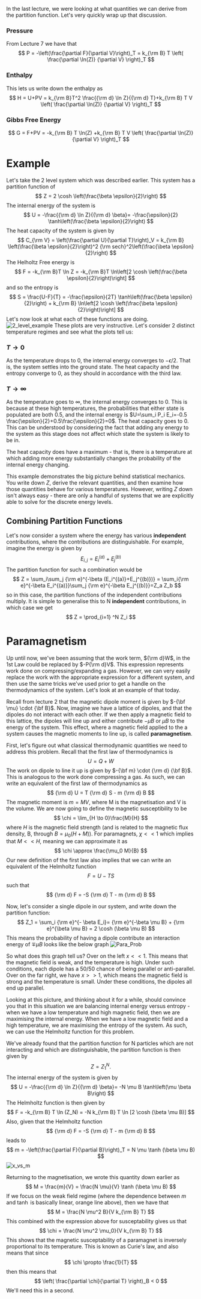 In the last lecture, we were looking at what quantities we can derive from the partition function. Let's very quickly wrap up that discussion.
### Pressure
From Lecture 7 we have that
$$
    P = -\left(\frac{\partial F}{\partial V}\right)_T = k_{\rm B} T \left( \frac{\partial \ln(Z)} {\partial V} \right)_T
$$

### Enthalpy
This lets us write down the enthalpy as
$$
    H = U+PV =  k_{\rm B}T^2 \frac{{\rm d} \ln Z}{{\rm d} T}+k_{\rm B} T V \left( \frac{\partial \ln(Z)} {\partial V} \right)_T
$$

### Gibbs Free Energy
$$
    G = F+PV =  -k_{\rm B} T \ln(Z) +k_{\rm B} T V \left( \frac{\partial \ln(Z)} {\partial V} \right)_T
$$
# Example
Let's take the 2 level system which was described earlier. This system has a partition function of
$$
    Z = 2 \cosh \left(\frac{\beta \epsilon}{2}\right)
$$
The internal energy of the system is
$$
    U = -\frac{{\rm d} \ln Z}{{\rm d} \beta}= -\frac{\epsilon}{2} \tanh\left(\frac{\beta \epsilon}{2}\right)
$$
The heat capacity of the system is given by
$$
    C_{\rm V} = \left(\frac{\partial U}{\partial T}\right)_V = k_{\rm B} \left(\frac{\beta \epsilon}{2}\right)^2 {\rm sech}^2\left(\frac{\beta \epsilon}{2}\right)
$$
The Helholtz Free energy is
$$
    F = -k_{\rm B}T \ln Z = -k_{\rm B}T \ln\left[2 \cosh \left(\frac{\beta \epsilon}{2}\right)\right]
$$
and so the entropy is
$$
    S = \frac{U-F}{T} = -\frac{\epsilon}{2T} \tanh\left(\frac{\beta \epsilon}{2}\right) + k_{\rm B} \ln\left[2 \cosh \left(\frac{\beta \epsilon}{2}\right)\right]
$$
Let's now look at what each of these functions are doing.
![2_level_example](Figures/Thermal_properties_2_level.png)
These plots are very instructive. Let's consider 2 distinct temperature regimes and see what the plots tell us:
### $T \to 0$
As the temperature drops to 0, the internal energy converges to $-\epsilon/2$. That is, the system settles into the ground state. The heat capacity and the entropy converge to 0, as they should in accordance with the third law.
### $T \to \infty$
As the temperature goes to $\infty$, the internal energy converges to $0$. This is because at these high temperatures, the probabilities that either state is populated are both 0.5, and the internal energy is $U=\sum_i P_i E_i=-0.5 \frac{\epsilon}{2}+0.5\frac{\epsilon}{2}=0$. The heat capacity goes to 0. This can be understood by considering the fact that adding any energy to the system as this stage does not affect which state the system is likely to be in.

The heat capacity does have a maximum - that is, there is a temperature at which adding more energy substantially changes the probability of the internal energy changing.

This example demonstrates the big picture behind statistical mechanics. You write down $Z$, derive the relevant quantities, and then examine how those quantities behave for various temperatures. However, writing $Z$ down isn't always easy - there are only a handful of systems that we are explicitly able to solve for the discrete energy levels.
## Combining Partition Functions
Let's now consider a system where the energy has various **independent** contributions, where the contributions are distinguishable. For example, imagine the energy is given by
$$
    E_{i,j} = E_i^{(a)}+E_j^{(b)}
$$
The partition function for such a combination would be
$$
    Z = \sum_i\sum_j {\rm e}^{-\beta (E_i^{(a)}+E_j^{(b)})} = \sum_i{\rm e}^{-\beta E_i^{(a)}}\sum_j {\rm e}^{-\beta E_j^{(b)}}=Z_a Z_b
$$
so in this case, the partition functions of the independent contributions multiply. It is simple to generalise this to N **independent** contributions, in which case we get
$$
    Z = \prod_{i=1} ^N Z_i
$$
# Paramagnetism
Up until now, we've been assuming that the work term, ${\rm d}W$, in the 1st Law could be replaced by $-P{\rm d}V$. This expression represents work done on compressing/expanding a gas. However, we can very easily replace the work with the appropriate expression for a different system, and then use the same tricks we've used prior to get a handle on the thermodynamics of the system. Let's look at an example of that today.

Recall from lecture 2 that the magnetic dipole moment is given by $-{\bf \mu} \cdot {\bf B}$. Now, imagine we have a lattice of dipoles, and that the dipoles do not interact with each other. If we then apply a magnetic field to this lattice, the dipoles will line up and either contribute $-\mu B$ or $\mu B$ to the energy of the system. This effect, where a magnetic field applied to the a system causes the magnetic moments to line up, is called **paramagnetism**.

First, let's figure out what classical thermodynamic quantities we need to address this problem. Recall that the first law of thermodynamics is
$$
    U = Q+W
$$
The work on dipole to line it up is given by $-{\bf m} \cdot {\rm d} {\bf B}$. This is analogous to the work done compressing a gas. As such, we can write an equivalent of the first law of thermodynamics as
$$
    {\rm d} U = T {\rm d} S - m {\rm d} B
$$
The magnetic moment is $m=MV$, where M is the magnetisation and V is the volume. We are now going to define the magnetic susceptibility to be
$$
    \chi = \lim_{H \to 0}\frac{M}{H}
$$
where $H$ is the magnetic field strength (and is related to the magnetic flux density, B, through $B=\mu_0(H+M)$). For paramagnets, $\chi << 1$ which implies that $M<<H$, meaning we can approximate it as
$$
\chi \approx \frac{\mu_0 M}{B}
$$
Our new definition of the first law also implies that we can write an equivalent of the Helmholtz function
$$
    F = U - TS
$$
such that
$$
    {\rm d} F = -S {\rm d} T - m {\rm d} B
$$

Now, let's consider a single dipole in our system, and write down the partition function:
$$
    Z_1 = \sum_i {\rm e}^{- \beta E_i}= {\rm e}^{-\beta \mu B} + {\rm e}^{\beta \mu B} = 2 \cosh (\beta \mu B)
$$
This means the probability of having a dipole contribute an interaction energy of $\mp\mu B$ looks like the below graph
![Para_Prob](Figures/x_versus_prob.png)

So what does this graph tell us? Over on the left $x<<1$. This means that the magnetic field is weak, and the temperature is high. Under such conditions, each dipole has a 50/50 chance of being parallel or anti-parallel. Over on the far right, we have $x>>1$, which means the magnetic field is strong and the temperature is small. Under these conditions, the dipoles all end up parallel.

Looking at this picture, and thinking about it for a while, should convince you that in this situation we are balancing internal energy versus entropy - when we have a low temperature and high magnetic field, then we are maximising the internal energy. When we have a low magnetic field and a high temperature, we are maximising the entropy of the system. As such, we can use the Helmholtz function for this problem.

We've already found that the partition function for N particles which are not interacting and which are distinguishable, the partition function is then given by
$$
    Z = Z_1^N.
$$
The internal energy of the system is given by
$$
   U = -\frac{{\rm d} \ln Z}{{\rm d} \beta}= -N \mu B \tanh\left(\mu \beta B\right)
$$
The Helmholtz function is then given by
$$
    F = -k_{\rm B} T \ln (Z_N) = -N k_{\rm B} T \ln [2 \cosh (\beta \mu B)]
$$
Also, given that the Helmholtz function
$$
    {\rm d} F = -S {\rm d} T - m {\rm d} B
$$
leads to
$$
    m = -\left(\frac{\partial F}{\partial B}\right)_T = N \mu \tanh (\beta \mu B)
$$
![x_vs_m](Figures/x_versus_m.png)

Returning to the magnetisation, we wrote this quantity down earlier as
$$
    M = \frac{m}{V} = \frac{N \mu}{V} \tanh (\beta \mu B)
$$
If we focus on the weak field regime (where the dependence between $m$ and $\tanh$ is basically linear, orange line above), then we have that
$$
    M = \frac{N \mu^2 B}{V k_{\rm B} T}
$$
This combined with the expression above for susceptability gives us that
$$
    \chi = \frac{N \mu^2 \mu_0}{V k_{\rm B} T}
$$
This shows that the magnetic susceptability of a paramagnet is inversely proportional to its temperature. This is known as Curie's law, and also means that since
$$
    \chi \propto \frac{1}{T}
$$
then this means that 
$$
    \left( \frac{\partial \chi}{\partial T} \right)_B < 0
$$
We'll need this in a second.